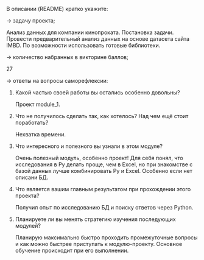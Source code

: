 В описании (README) кратко укажите:

→ задачу проекта; 
  
  Анализ данных для компании кинопроката.
  Постановка задачи.
  Провести предварительный анализ данных на основе датасета сайта IMBD.
  По возможности использовать готовые библиотеки.

→ количество набранных в викторине баллов;

  27

→ ответы на вопросы саморефлексии:

1. Какой частью своей работы вы остались особенно довольны?
  
   Проект module_1.

2. Что не получилось сделать так, как хотелось? Над чем ещё стоит поработать?
   
   Нехватка времени.

3. Что интересного и полезного вы узнали в этом модуле?
   
   Очень полезный модуль, особенно проект! Для себя понял, что исследования в Py делать проще, чем в Excel, но при знакомстве с базой данных лучше комбинировать Py и Excel. Особенно если нет описани БД.

4. Что является вашим главным результатом при прохождении этого проекта?
  
    Получил опыт по исследованию БД и поиску ответов через Python.

5. Планируете ли вы менять стратегию изучения последующих модулей?
  
    Планирую максимально быстро проходить промежуточные вопросы и как можно быстрее приступать к модулю-проекту. Основное обучение происходит при его выполнении.
